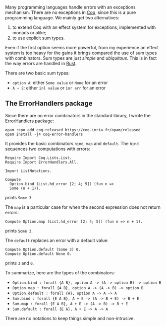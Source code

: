 Many programming languages handle errors with an exceptions mechanism. There are no exceptions in [Coq](https://coq.inria.fr/), since this is a pure programming language. We mainly get two alternatives:

1. to extend Coq with an effect system for exceptions, implemented with monads or alike;
2. to use explicit sum types.

Even if the first option seems more powerful, from my experience an effect system is too heavy for the gains it brings compared the use of sum types with combinators. Sum types are just *simple* and *ubiquitous*. This is in fact the way errors are handled in [Rust](http://blog.burntsushi.net/rust-error-handling/).

There are two basic sum types:

* `option A`: either `Some value` or `None` for an error
* `A + E`: either `inl value` or `inr err` for an error

## The ErrorHandlers package
Since there are no error combinators in the standard library, I wrote the [ErrorHandlers](https://github.com/clarus/coq-error-handlers) package:

    opam repo add coq-released https://coq.inria.fr/opam/released
    opam install -j4 coq-error-handlers

It provides the basic combinators `bind`, `map` and `default`. The `bind` sequences two computations with errors:

    Require Import Coq.Lists.List.
    Require Import ErrorHandlers.All.

    Import ListNotations.

    Compute
      Option.bind (List.hd_error [2; 4; 5]) (fun n =>
      Some (n + 1)).

prints `Some 3`.

The `map` is a particular case for when the second expression does not return errors:

    Compute Option.map (List.hd_error [2; 4; 5]) (fun n => n + 1).

prints `Some 3`.

The `default` replaces an error with a default value:

    Compute Option.default (Some 3) 0.
    Compute Option.default None 0.

prints `3` and `0`.

To summarize, here are the types of the combinators:

* `Option.bind : forall {A B}, option A -> (A -> option B) -> option B`
* `Option.map : forall {A B}, option A -> (A -> B) -> option B`
* `Option.default : forall {A}, option A -> A -> A`
* `Sum.bind : forall {E A B}, A + E -> (A -> B + E) -> B + E`
* `Sum.map : forall {E A B}, A + E -> (A -> B) -> B + E`
* `Sum.default : forall {E A}, A + E -> A -> A`

There are no notations to keep things simple and non-intrusive.
